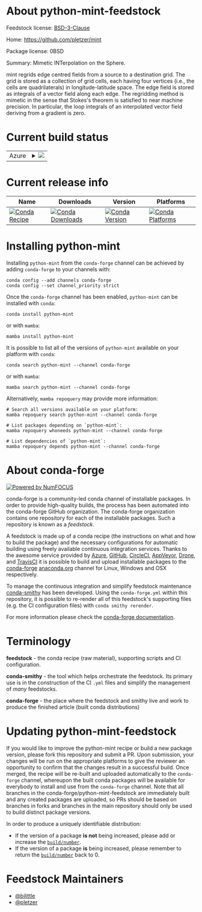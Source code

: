 About python-mint-feedstock
===========================

Feedstock license: [BSD-3-Clause](https://github.com/conda-forge/python-mint-feedstock/blob/main/LICENSE.txt)

Home: https://github.com/pletzer/mint

Package license: 0BSD

Summary: Mimetic INTerpolation on the Sphere.

mint regrids edge centred fields from a source to a destination grid.
The grid is stored as a collection of grid cells, each having four vertices
(i.e., the cells are quadrilaterals) in longitude-latitude space.
The edge field is stored as integrals of a vector field along each edge.
The regridding method is mimetic in the sense that
Stokes's theorem is satisfied to near machine precision. In particular, the
loop integrals of an interpolated vector field deriving from a gradient is zero.


Current build status
====================


<table>
    
  <tr>
    <td>Azure</td>
    <td>
      <details>
        <summary>
          <a href="https://dev.azure.com/conda-forge/feedstock-builds/_build/latest?definitionId=12309&branchName=main">
            <img src="https://dev.azure.com/conda-forge/feedstock-builds/_apis/build/status/python-mint-feedstock?branchName=main">
          </a>
        </summary>
        <table>
          <thead><tr><th>Variant</th><th>Status</th></tr></thead>
          <tbody><tr>
              <td>linux_64_python3.10.____cpython</td>
              <td>
                <a href="https://dev.azure.com/conda-forge/feedstock-builds/_build/latest?definitionId=12309&branchName=main">
                  <img src="https://dev.azure.com/conda-forge/feedstock-builds/_apis/build/status/python-mint-feedstock?branchName=main&jobName=linux&configuration=linux%20linux_64_python3.10.____cpython" alt="variant">
                </a>
              </td>
            </tr><tr>
              <td>linux_64_python3.11.____cpython</td>
              <td>
                <a href="https://dev.azure.com/conda-forge/feedstock-builds/_build/latest?definitionId=12309&branchName=main">
                  <img src="https://dev.azure.com/conda-forge/feedstock-builds/_apis/build/status/python-mint-feedstock?branchName=main&jobName=linux&configuration=linux%20linux_64_python3.11.____cpython" alt="variant">
                </a>
              </td>
            </tr><tr>
              <td>linux_64_python3.12.____cpython</td>
              <td>
                <a href="https://dev.azure.com/conda-forge/feedstock-builds/_build/latest?definitionId=12309&branchName=main">
                  <img src="https://dev.azure.com/conda-forge/feedstock-builds/_apis/build/status/python-mint-feedstock?branchName=main&jobName=linux&configuration=linux%20linux_64_python3.12.____cpython" alt="variant">
                </a>
              </td>
            </tr><tr>
              <td>linux_64_python3.8.____cpython</td>
              <td>
                <a href="https://dev.azure.com/conda-forge/feedstock-builds/_build/latest?definitionId=12309&branchName=main">
                  <img src="https://dev.azure.com/conda-forge/feedstock-builds/_apis/build/status/python-mint-feedstock?branchName=main&jobName=linux&configuration=linux%20linux_64_python3.8.____cpython" alt="variant">
                </a>
              </td>
            </tr><tr>
              <td>linux_64_python3.9.____cpython</td>
              <td>
                <a href="https://dev.azure.com/conda-forge/feedstock-builds/_build/latest?definitionId=12309&branchName=main">
                  <img src="https://dev.azure.com/conda-forge/feedstock-builds/_apis/build/status/python-mint-feedstock?branchName=main&jobName=linux&configuration=linux%20linux_64_python3.9.____cpython" alt="variant">
                </a>
              </td>
            </tr><tr>
              <td>osx_64_python3.10.____cpython</td>
              <td>
                <a href="https://dev.azure.com/conda-forge/feedstock-builds/_build/latest?definitionId=12309&branchName=main">
                  <img src="https://dev.azure.com/conda-forge/feedstock-builds/_apis/build/status/python-mint-feedstock?branchName=main&jobName=osx&configuration=osx%20osx_64_python3.10.____cpython" alt="variant">
                </a>
              </td>
            </tr><tr>
              <td>osx_64_python3.11.____cpython</td>
              <td>
                <a href="https://dev.azure.com/conda-forge/feedstock-builds/_build/latest?definitionId=12309&branchName=main">
                  <img src="https://dev.azure.com/conda-forge/feedstock-builds/_apis/build/status/python-mint-feedstock?branchName=main&jobName=osx&configuration=osx%20osx_64_python3.11.____cpython" alt="variant">
                </a>
              </td>
            </tr><tr>
              <td>osx_64_python3.12.____cpython</td>
              <td>
                <a href="https://dev.azure.com/conda-forge/feedstock-builds/_build/latest?definitionId=12309&branchName=main">
                  <img src="https://dev.azure.com/conda-forge/feedstock-builds/_apis/build/status/python-mint-feedstock?branchName=main&jobName=osx&configuration=osx%20osx_64_python3.12.____cpython" alt="variant">
                </a>
              </td>
            </tr><tr>
              <td>osx_64_python3.8.____cpython</td>
              <td>
                <a href="https://dev.azure.com/conda-forge/feedstock-builds/_build/latest?definitionId=12309&branchName=main">
                  <img src="https://dev.azure.com/conda-forge/feedstock-builds/_apis/build/status/python-mint-feedstock?branchName=main&jobName=osx&configuration=osx%20osx_64_python3.8.____cpython" alt="variant">
                </a>
              </td>
            </tr><tr>
              <td>osx_64_python3.9.____cpython</td>
              <td>
                <a href="https://dev.azure.com/conda-forge/feedstock-builds/_build/latest?definitionId=12309&branchName=main">
                  <img src="https://dev.azure.com/conda-forge/feedstock-builds/_apis/build/status/python-mint-feedstock?branchName=main&jobName=osx&configuration=osx%20osx_64_python3.9.____cpython" alt="variant">
                </a>
              </td>
            </tr><tr>
              <td>win_64_python3.10.____cpython</td>
              <td>
                <a href="https://dev.azure.com/conda-forge/feedstock-builds/_build/latest?definitionId=12309&branchName=main">
                  <img src="https://dev.azure.com/conda-forge/feedstock-builds/_apis/build/status/python-mint-feedstock?branchName=main&jobName=win&configuration=win%20win_64_python3.10.____cpython" alt="variant">
                </a>
              </td>
            </tr><tr>
              <td>win_64_python3.11.____cpython</td>
              <td>
                <a href="https://dev.azure.com/conda-forge/feedstock-builds/_build/latest?definitionId=12309&branchName=main">
                  <img src="https://dev.azure.com/conda-forge/feedstock-builds/_apis/build/status/python-mint-feedstock?branchName=main&jobName=win&configuration=win%20win_64_python3.11.____cpython" alt="variant">
                </a>
              </td>
            </tr><tr>
              <td>win_64_python3.12.____cpython</td>
              <td>
                <a href="https://dev.azure.com/conda-forge/feedstock-builds/_build/latest?definitionId=12309&branchName=main">
                  <img src="https://dev.azure.com/conda-forge/feedstock-builds/_apis/build/status/python-mint-feedstock?branchName=main&jobName=win&configuration=win%20win_64_python3.12.____cpython" alt="variant">
                </a>
              </td>
            </tr><tr>
              <td>win_64_python3.8.____cpython</td>
              <td>
                <a href="https://dev.azure.com/conda-forge/feedstock-builds/_build/latest?definitionId=12309&branchName=main">
                  <img src="https://dev.azure.com/conda-forge/feedstock-builds/_apis/build/status/python-mint-feedstock?branchName=main&jobName=win&configuration=win%20win_64_python3.8.____cpython" alt="variant">
                </a>
              </td>
            </tr><tr>
              <td>win_64_python3.9.____cpython</td>
              <td>
                <a href="https://dev.azure.com/conda-forge/feedstock-builds/_build/latest?definitionId=12309&branchName=main">
                  <img src="https://dev.azure.com/conda-forge/feedstock-builds/_apis/build/status/python-mint-feedstock?branchName=main&jobName=win&configuration=win%20win_64_python3.9.____cpython" alt="variant">
                </a>
              </td>
            </tr>
          </tbody>
        </table>
      </details>
    </td>
  </tr>
</table>

Current release info
====================

| Name | Downloads | Version | Platforms |
| --- | --- | --- | --- |
| [![Conda Recipe](https://img.shields.io/badge/recipe-python--mint-green.svg)](https://anaconda.org/conda-forge/python-mint) | [![Conda Downloads](https://img.shields.io/conda/dn/conda-forge/python-mint.svg)](https://anaconda.org/conda-forge/python-mint) | [![Conda Version](https://img.shields.io/conda/vn/conda-forge/python-mint.svg)](https://anaconda.org/conda-forge/python-mint) | [![Conda Platforms](https://img.shields.io/conda/pn/conda-forge/python-mint.svg)](https://anaconda.org/conda-forge/python-mint) |

Installing python-mint
======================

Installing `python-mint` from the `conda-forge` channel can be achieved by adding `conda-forge` to your channels with:

```
conda config --add channels conda-forge
conda config --set channel_priority strict
```

Once the `conda-forge` channel has been enabled, `python-mint` can be installed with `conda`:

```
conda install python-mint
```

or with `mamba`:

```
mamba install python-mint
```

It is possible to list all of the versions of `python-mint` available on your platform with `conda`:

```
conda search python-mint --channel conda-forge
```

or with `mamba`:

```
mamba search python-mint --channel conda-forge
```

Alternatively, `mamba repoquery` may provide more information:

```
# Search all versions available on your platform:
mamba repoquery search python-mint --channel conda-forge

# List packages depending on `python-mint`:
mamba repoquery whoneeds python-mint --channel conda-forge

# List dependencies of `python-mint`:
mamba repoquery depends python-mint --channel conda-forge
```


About conda-forge
=================

[![Powered by
NumFOCUS](https://img.shields.io/badge/powered%20by-NumFOCUS-orange.svg?style=flat&colorA=E1523D&colorB=007D8A)](https://numfocus.org)

conda-forge is a community-led conda channel of installable packages.
In order to provide high-quality builds, the process has been automated into the
conda-forge GitHub organization. The conda-forge organization contains one repository
for each of the installable packages. Such a repository is known as a *feedstock*.

A feedstock is made up of a conda recipe (the instructions on what and how to build
the package) and the necessary configurations for automatic building using freely
available continuous integration services. Thanks to the awesome service provided by
[Azure](https://azure.microsoft.com/en-us/services/devops/), [GitHub](https://github.com/),
[CircleCI](https://circleci.com/), [AppVeyor](https://www.appveyor.com/),
[Drone](https://cloud.drone.io/welcome), and [TravisCI](https://travis-ci.com/)
it is possible to build and upload installable packages to the
[conda-forge](https://anaconda.org/conda-forge) [anaconda.org](https://anaconda.org/)
channel for Linux, Windows and OSX respectively.

To manage the continuous integration and simplify feedstock maintenance
[conda-smithy](https://github.com/conda-forge/conda-smithy) has been developed.
Using the ``conda-forge.yml`` within this repository, it is possible to re-render all of
this feedstock's supporting files (e.g. the CI configuration files) with ``conda smithy rerender``.

For more information please check the [conda-forge documentation](https://conda-forge.org/docs/).

Terminology
===========

**feedstock** - the conda recipe (raw material), supporting scripts and CI configuration.

**conda-smithy** - the tool which helps orchestrate the feedstock.
                   Its primary use is in the construction of the CI ``.yml`` files
                   and simplify the management of *many* feedstocks.

**conda-forge** - the place where the feedstock and smithy live and work to
                  produce the finished article (built conda distributions)


Updating python-mint-feedstock
==============================

If you would like to improve the python-mint recipe or build a new
package version, please fork this repository and submit a PR. Upon submission,
your changes will be run on the appropriate platforms to give the reviewer an
opportunity to confirm that the changes result in a successful build. Once
merged, the recipe will be re-built and uploaded automatically to the
`conda-forge` channel, whereupon the built conda packages will be available for
everybody to install and use from the `conda-forge` channel.
Note that all branches in the conda-forge/python-mint-feedstock are
immediately built and any created packages are uploaded, so PRs should be based
on branches in forks and branches in the main repository should only be used to
build distinct package versions.

In order to produce a uniquely identifiable distribution:
 * If the version of a package **is not** being increased, please add or increase
   the [``build/number``](https://docs.conda.io/projects/conda-build/en/latest/resources/define-metadata.html#build-number-and-string).
 * If the version of a package **is** being increased, please remember to return
   the [``build/number``](https://docs.conda.io/projects/conda-build/en/latest/resources/define-metadata.html#build-number-and-string)
   back to 0.

Feedstock Maintainers
=====================

* [@bjlittle](https://github.com/bjlittle/)
* [@pletzer](https://github.com/pletzer/)

